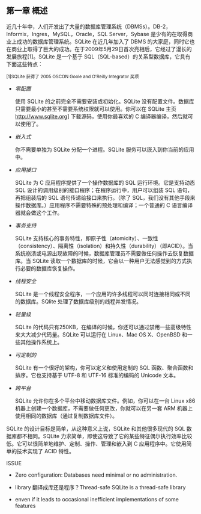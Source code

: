 ## 第一章 概述

近几十年中，人们开发出了大量的数据库管理系统（DBMSs）。DB-2，Informix，Ingres，MySQL，Oracle，SQL Server，Sybase 是少有的在取得商业上成功的数据库管理系统。SQLite 在近几年加入了 DBMS 的大家庭，同时它也在商业上取得了巨大的成功。在于2009年5月29日首次亮相后，它经过了漫长的发展旅程[1]。SQLite 是一个基于 SQL（SQL-based）的关系型数据库，它具有下面这些特点：

<small>[1]SQLite 获得了 2005 OSCON Goole and O'Reilly Integrator 奖项</small>

+ *零配置* 

	使用 SQLite 的之前完全不需要安装或初始化。SQLite 没有配置文件。数据库只需要最小的甚至不需要系统权限就可以使用。你可以在 SQLite 主页 <http://www.sqlite.org]> 下载源码，使用你最喜欢的 C 编译器编译，然后就可以使用了。

+ *嵌入式*

	你不需要单独为 SQLite 分配一个进程。SQLite 服务可以嵌入到你当前的应用中。

+ *应用接口*

	SQLite 为 C 应用程序提供了一个操作数据库的 SQL 运行环境。它是支持动态 SQL 设计的调用级别的接口程序；在程序运行中，用户可以组装 SQL 语句，再把组装后的 SQL 语句传递给接口来执行。（除了 SQL，我们没有其他手段来操作数据库。）应用程序不需要特殊的预处理和编译；一个普通的 C 语言编译器就会做这个工作。

+ *事务支持*

	SQLite 支持核心的事务特性，即原子性（atomicity）、一致性（consistency）、隔离性（isolation）和持久性（durability）（即ACID）。当系统崩溃或电源出现故障的时候，数据库管理员不需要做任何操作去恢复数据库。当 SQLite 读取一个数据库的时候，它会以一种用户无法感觉到的方式执行必要的数据库恢复操作。

+ *线程安全*

	SQLite 是一个线程安全程序，一个应用的许多线程可以同时连接相同或不同的数据库。SQlite 处理了数据库级别的线程并发情况。

+ *轻量级*

	SQLite 的代码只有250KB，在编译的时候，你还可以通过禁用一些高级特性来大大减少代码量。SQLite 可以运行在 Linux、Mac OS X、OpenBSD 和一些其他操作系统上。

+ *可定制的*

	SQLite 有一个很好的架构，你可以定义和使用定制的 SQL 函数、聚合函数和排序。它也支持基于 UTF-8 和 UTF-16 标准的编码的 Unicode 文本。

+ *跨平台*

	SQLite 允许你在多个平台中移动数据库文件。例如，你可以在一台 Linux x86 机器上创建一个数据库，不需要做任何更改，你就可以在另一套 ARM 机器上使用相同的数据库（通过复制数据库文件）。


SQLite 的设计目标是简单，从这种意义上说，SQLite 和其他很多现代的 SQL 数据库都不相同。SQLite 力求简单，即使这导致了它的某些特征偶尔执行效率比较低。它可以很简单地维护、定制、操作、管理和嵌入到 C 应用程序中。它使用简单的技术实现了 ACID 特性。



ISSUE

+ Zero configuration: Databases need minimal or no administration. 

+ library 翻译成库还是程序？Thread-safe SQLite is a thread-safe library

+ enven if it leads to occasional inefficient implementations of some features